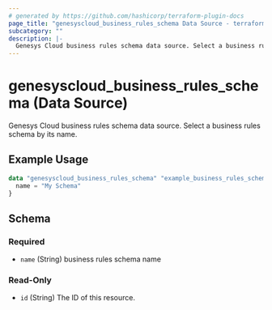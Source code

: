 ```yaml
---
# generated by https://github.com/hashicorp/terraform-plugin-docs
page_title: "genesyscloud_business_rules_schema Data Source - terraform-provider-genesyscloud"
subcategory: ""
description: |-
  Genesys Cloud business rules schema data source. Select a business rules schema by its name.
---
```


# genesyscloud_business_rules_schema (Data Source)

Genesys Cloud business rules schema data source. Select a business rules schema by its name.

## Example Usage

```terraform
data "genesyscloud_business_rules_schema" "example_business_rules_schema" {
  name = "My Schema"
}
```

<!-- schema generated by tfplugindocs -->
## Schema

### Required

- `name` (String) business rules schema name

### Read-Only

- `id` (String) The ID of this resource.
